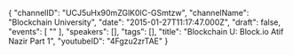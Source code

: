 {
    "channelID": "UCJ5uHx90mZGlK0lC-GSmtzw",
    "channelName": "Blockchain University",
    "date": "2015-01-27T11:17:47.000Z",
    "draft": false,
    "events": [
        ""
    ],
    "speakers": [],
    "tags": [],
    "title": "Blockchain U: Block.io Atif Nazir Part 1",
    "youtubeID": "4Fgzu2zrTAE"
}